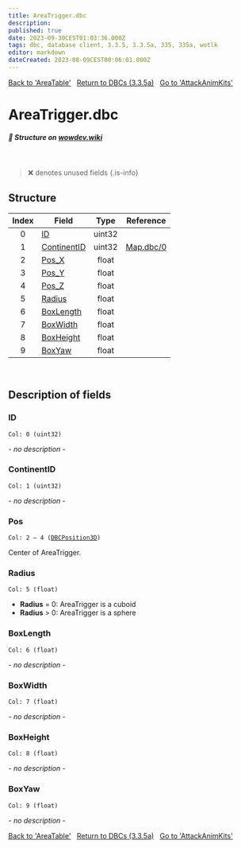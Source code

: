 ```yaml
---
title: AreaTrigger.dbc
description:
published: true
date: 2023-09-30CEST01:03:36.000Z
tags: dbc, database client, 3.3.5, 3.3.5a, 335, 335a, wotlk
editor: markdown
dateCreated: 2023-08-09CEST00:06:01.000Z
---
```

<a href="https://trinitycore.info/files/DBC/335/areatable" class="mt-5 v-btn v-btn--depressed v-btn--flat v-btn--outlined theme--light v-size--default darkblue--text text--lighten-3"><span class="v-btn__content"><i aria-hidden="true" class="v-icon notranslate v-icon--left mdi mdi-arrow-left theme--light"></i><span>Back to 'AreaTable'</span></span></a>&nbsp;&nbsp;&nbsp;<a href="https://trinitycore.info/files/DBC/335/DBC" class="mt-5 v-btn v-btn--depressed v-btn--flat v-btn--outlined theme--light v-size--default darkblue--text text--lighten-3"><span class="v-btn__content"><i aria-hidden="true" class="v-icon notranslate v-icon--left mdi mdi-home-outline theme--light"></i><span>Return to DBCs (3.3.5a)</span></span></a>&nbsp;&nbsp;&nbsp;<a href="https://trinitycore.info/files/DBC/335/attackanimkits" class="mt-5 v-btn v-btn--depressed v-btn--flat v-btn--outlined theme--light v-size--default darkblue--text text--lighten-3"><span class="v-btn__content"><span>Go to 'AttackAnimKits'</span><i aria-hidden="true" class="v-icon notranslate v-icon--right mdi mdi-arrow-right theme--light"></i></span></a>

# AreaTrigger.dbc
##### :pencil: Structure on [wowdev.wiki](https://wowdev.wiki/DB/AreaTrigger)
&nbsp;

> :x: denotes unused fields
{.is-info}


## Structure

| Index | Field | Type | Reference |
| :---: | --- | :---: | --- |
| 0 | [ID](#id-alt) | uint32 |  |
| 1 | [ContinentID](#continentid) | uint32 | [Map.dbc/0](/files/DBC/335/map#id-alt) |
| 2 | [Pos_X](#pos) | float |  |
| 3 | [Pos_Y](#pos) | float |  |
| 4 | [Pos_Z](#pos) | float |  |
| 5 | [Radius](#radius) | float |  |
| 6 | [BoxLength](#boxlength) | float |  |
| 7 | [BoxWidth](#boxwidth) | float |  |
| 8 | [BoxHeight](#boxheight) | float |  |
| 9 | [BoxYaw](#boxyaw) | float |  |
&nbsp;
## Description of fields

### ID <!-- {#id-alt} -->
<code>Col: 0 (uint32)</code>

*- no description -*
&nbsp;

### ContinentID
<code>Col: 1 (uint32)</code>

*- no description -*
&nbsp;

### Pos
<code>Col: 2 &ndash; 4 ([DBCPosition3D](/how-to/worldposition))</code>

Center of AreaTrigger.
&nbsp;

### Radius
<code>Col: 5 (float)</code>

* **Radius** = 0: AreaTrigger is a cuboid
* **Radius** > 0: AreaTrigger is a sphere
&nbsp;

### BoxLength
<code>Col: 6 (float)</code>

*- no description -*
&nbsp;

### BoxWidth
<code>Col: 7 (float)</code>

*- no description -*
&nbsp;

### BoxHeight
<code>Col: 8 (float)</code>

*- no description -*
&nbsp;

### BoxYaw
<code>Col: 9 (float)</code>

*- no description -*
&nbsp;

<a href="https://trinitycore.info/files/DBC/335/areatable" class="mt-5 v-btn v-btn--depressed v-btn--flat v-btn--outlined theme--light v-size--default darkblue--text text--lighten-3"><span class="v-btn__content"><i aria-hidden="true" class="v-icon notranslate v-icon--left mdi mdi-arrow-left theme--light"></i><span>Back to 'AreaTable'</span></span></a>&nbsp;&nbsp;&nbsp;<a href="https://trinitycore.info/files/DBC/335/DBC" class="mt-5 v-btn v-btn--depressed v-btn--flat v-btn--outlined theme--light v-size--default darkblue--text text--lighten-3"><span class="v-btn__content"><i aria-hidden="true" class="v-icon notranslate v-icon--left mdi mdi-home-outline theme--light"></i><span>Return to DBCs (3.3.5a)</span></span></a>&nbsp;&nbsp;&nbsp;<a href="https://trinitycore.info/files/DBC/335/attackanimkits" class="mt-5 v-btn v-btn--depressed v-btn--flat v-btn--outlined theme--light v-size--default darkblue--text text--lighten-3"><span class="v-btn__content"><span>Go to 'AttackAnimKits'</span><i aria-hidden="true" class="v-icon notranslate v-icon--right mdi mdi-arrow-right theme--light"></i></span></a>
